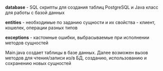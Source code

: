 **database** - SQL скрипты для создания таблиц PostgreSQL и Java класс для работы с базой данных

**entities** - необходимые по заданию сущности и их свойства - клиент, кошелек, операции разных типов

**exceptions** - кастомные ошибки, выбрасываемые при исполнении методов сущностей

Main.java создает таблицы в базе данных. Далее возможен вызов методов для чтения/записи из/в БД, созданию, использованию и сохранению новых сущностей
